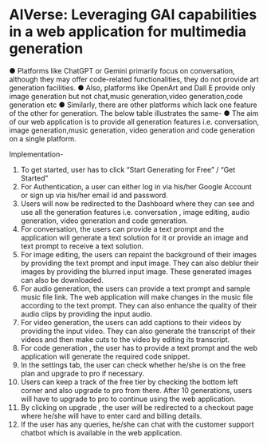 # AIVerse: Leveraging GAI capabilities in a web application for multimedia generation

●	Platforms like ChatGPT or Gemini primarily focus on conversation, although they may    offer code-related functionalities, they do not provide art generation facilities.
●	Also, platforms like OpenArt and Dall E provide only image generation but not chat,music generation,video generation,code generation etc
●	Similarly, there are other platforms which lack one feature of the other for generation. The below table illustrates the same-
●	The aim of our web application is to provide all generation features i.e. conversation, image generation,music generation, video generation and code generation on a single platform.

Implementation-
1.	To get started, user has to click “Start Generating for Free” / “Get Started”
2.	For Authentication, a user can either log in via his/her Google Account or sign up via his/her email id and password.
3.	Users will now be redirected to the Dashboard where they can see and use all the generation features i.e. conversation , image editing, audio generation, video generation and code generation.
4.	For conversation, the users can provide a text prompt and the application will generate a text solution for it or provide an image and text prompt to receive a text solution.
5.	For image editing, the users can repaint the background of their images by providing the text prompt and input image. They can also deblur their images by providing the blurred input image.  These generated images can also be downloaded.
6.	For audio generation, the users can provide a text prompt and sample music file link. The web application will make changes in the music file according to the text prompt.
 They can also enhance the quality of their audio clips by providing the input audio. 
7.	For video generation, the users can add captions to their videos by providing the input video. They can also generate the transcript of their videos and then make cuts to the video by editing its transcript. 
8.	For code generation , the user has to provide a text prompt and the web application will generate the required code snippet.
9.	In the settings tab, the user can check whether he/she is on the free plan and upgrade to pro if necessary. 
10.	Users can keep a track of the free tier by checking the bottom left corner and also upgrade to pro from there. After 10 generations, users will have to upgrade to pro to continue using the web application.
11.	By clicking on upgrade , the user will be redirected to a checkout page where he/she will have to enter card  and billing details.
12. If the user has any queries, he/she can chat with the customer support chatbot which is available in the web application.
